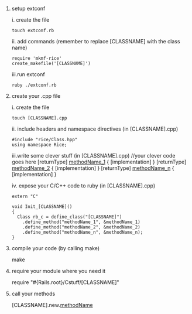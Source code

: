 1.  setup extconf

	i.	create the file
		
		touch extconf.rb
	
	ii. add commands (remember to replace [CLASSNAME] with the class name)

		require 'mkmf-rice' 
		create_makefile('[CLASSNAME]')

	iii.run extconf

		ruby ./extconf.rb

2.	create your .cpp file

	i.	create the file

		touch [CLASSNAME].cpp

	ii. include headers and namespace directives (in [CLASSNAME].cpp)

		#include "rice/Class.hpp"
		using namespace Rice;

	iii.write some clever stuff (in [CLASSNAME].cpp)
		//your clever code goes here 
		[returnType] [methodName_1]([arguments...]) {
			[implementation]
		}
		[returnType] [methodName_2]([arguments...]) {
			[implementation]
		}
		[returnType] [methodName_n]([arguments...]) {
			[implementation]
		}

	iv. expose your C/C++ code to ruby (in [CLASSNAME].cpp)

		extern "C"

		void Init_[CLASSNAME]()
		{
		  Class rb_c = define_class("[CLASSNAME]")
		    .define_method("methodName_1", &methodName_1)
		    .define_method("methodName_2", &methodName_2)
		    .define_method("methodName_n", &methodName_n);
		}

3.	compile your code (by calling make)
	
	make

4.	require your module where you need it
	
	require "#{Rails.root}/Cstuff/[CLASSNAME]"

5.	call your methods
	
	[CLASSNAME].new.[methodName]([arguments...])
